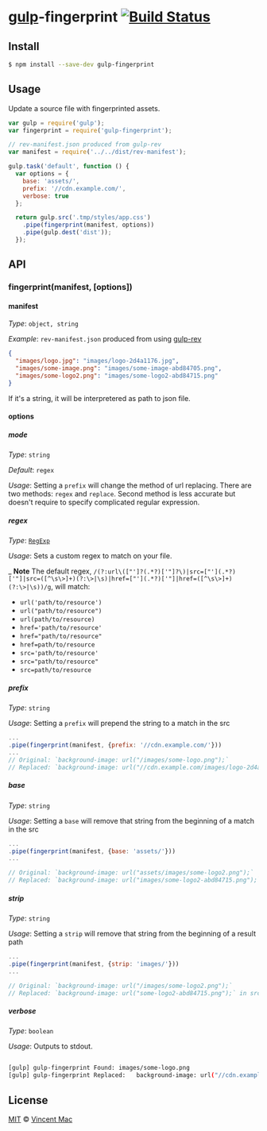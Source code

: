 # [gulp](http://gulpjs.com)-fingerprint [![Build Status](https://travis-ci.org/vincentmac/gulp-fingerprint.svg?branch=master)](https://travis-ci.org/vincentmac/gulp-fingerprint)

## Install

```bash
$ npm install --save-dev gulp-fingerprint
```


## Usage

Update a source file with fingerprinted assets.

```js
var gulp = require('gulp');
var fingerprint = require('gulp-fingerprint');

// rev-manifest.json produced from gulp-rev
var manifest = require('../../dist/rev-manifest');

gulp.task('default', function () {
  var options = {
    base: 'assets/',
    prefix: '//cdn.example.com/',
    verbose: true
  };

  return gulp.src('.tmp/styles/app.css')
    .pipe(fingerprint(manifest, options))
    .pipe(gulp.dest('dist'));
  });
```


## API

### fingerprint(manifest, [options])

#### manifest

_Type_: `object, string`

_Example_: `rev-manifest.json` produced from using [gulp-rev](https://www.npmjs.org/package/gulp-rev)
```json
{
  "images/logo.jpg": "images/logo-2d4a1176.jpg",
  "images/some-image.png": "images/some-image-abd84705.png",
  "images/some-logo2.png": "images/some-logo2-abd84715.png"
}
```

If it's a string, it will be interpretered as path to json file.

#### options

##### mode
_Type_: `string`

_Default_: `regex`

_Usage_: Setting a `prefix` will change the method of url replacing. There are two methods: `regex` and `replace`. Second method is less accurate but doesn't require to specify complicated regular expression.

##### regex
_Type_: [`RegExp`](https://developer.mozilla.org/en-US/docs/Web/JavaScript/Reference/Global_Objects/RegExp)

_Usage_: Sets a custom regex to match on your file.

_ **Note** The default regex, `/(?:url\(["']?(.*?)['"]?\)|src=["'](.*?)['"]|src=([^\s\>]+)(?:\>|\s)|href=["'](.*?)['"]|href=([^\s\>]+)(?:\>|\s))/g`, will match:

- `url('path/to/resource')`
- `url("path/to/resource")`
- `url(path/to/resource)`
- `href='path/to/resource'`
- `href="path/to/resource"`
- `href=path/to/resource`
- `src='path/to/resource'`
- `src="path/to/resource"`
- `src=path/to/resource`

##### prefix
_Type_: `string`

_Usage_: Setting a `prefix` will prepend the string to a match in the src
```js
...
.pipe(fingerprint(manifest, {prefix: '//cdn.example.com/'}))
...
// Original: `background-image: url("/images/some-logo.png");`
// Replaced: `background-image: url("//cdn.example.com/images/logo-2d4a1176.jpg");` in src file
```

##### base
_Type_: `string`

_Usage_: Setting a `base` will remove that string from the beginning of a match in the src
```js
...
.pipe(fingerprint(manifest, {base: 'assets/'}))
...

// Original: `background-image: url("assets/images/some-logo2.png");`
// Replaced: `background-image: url("images/some-logo2-abd84715.png");` in src file
```

##### strip
_Type_: `string`

_Usage_: Setting a `strip` will remove that string from the beginning of a result path
```js
...
.pipe(fingerprint(manifest, {strip: 'images/'}))
...

// Original: `background-image: url("/images/some-logo2.png");`
// Replaced: `background-image: url("some-logo2-abd84715.png");` in src file
```

##### verbose
_Type_: `boolean`

_Usage_: Outputs to stdout.

```bash

[gulp] gulp-fingerprint Found: images/some-logo.png
[gulp] gulp-fingerprint Replaced:   background-image: url("//cdn.example.com/images/logo-2d4a1176.jpg"); }
```

## License

[MIT](http://opensource.org/licenses/MIT) © [Vincent Mac](http://simplicity.io)
